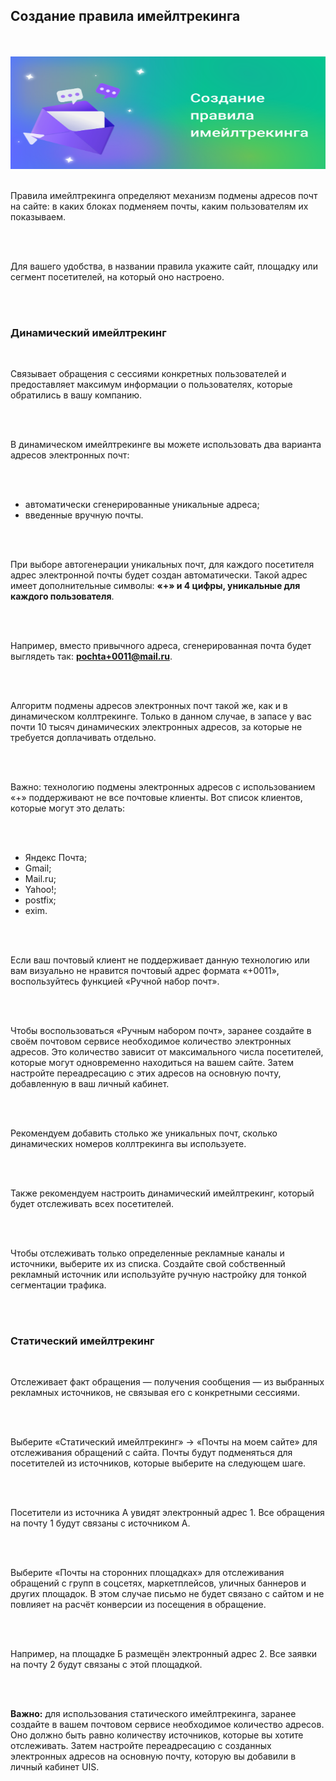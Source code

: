 ## Создание правила имейлтрекинга

<br>
<br>

<img src="EmailtrackingSettings.svg" alt="" width="100%" height="180px"/>

<br>
<br>

Правила имейлтрекинга определяют механизм подмены адресов почт на сайте: в каких блоках подменяем почты, каким пользователям их показываем.

<br>
<br>

Для вашего удобства, в названии правила укажите сайт, площадку или сегмент посетителей, на который оно настроено.

<br>
<br>

### Динамический имейлтрекинг

<br>

Связывает обращения с сессиями конкретных пользователей и предоставляет максимум информации о пользователях, которые обратились в вашу компанию.

<br>
<br>

В динамическом имейлтрекинге вы можете использовать два варианта адресов электронных почт: 

<br>
<br>

- автоматически сгенерированные уникальные адреса;
- введенные вручную почты.

<br>
<br>

При выборе автогенерации уникальных почт, для каждого посетителя адрес электронной почты будет создан автоматически. Такой адрес имеет дополнительные символы: **«+» и 4 цифры, уникальные для каждого пользователя**.

<br>
<br>

Например, вместо привычного адреса, сгенерированная почта будет выглядеть так: **pochta+0011@mail.ru**.

<br>
<br>

Алгоритм подмены адресов электронных почт такой же, как и в динамическом коллтрекинге. Только в данном случае, в запасе у вас почти 10 тысяч динамических электронных адресов, за которые не требуется доплачивать отдельно.

<br>
<br>

Важно: технологию подмены электронных адресов с использованием «+» поддерживают не все почтовые клиенты. Вот список клиентов, которые могут это делать:

<br>
<br>

- Яндекс Почта;
- Gmail;
- Mail.ru;
- Yahoo!;
- postfix;
- exim.

<br>
<br>

Если ваш почтовый клиент не поддерживает данную технологию или вам визуально не нравится почтовый адрес формата «+0011», воспользуйтесь функцией «Ручной набор почт».

<br>
<br>

Чтобы воспользоваться «Ручным набором почт», заранее создайте в своём почтовом сервисе необходимое количество электронных адресов. Это количество зависит от максимального числа посетителей, которые могут одновременно находиться на вашем сайте. Затем настройте переадресацию с этих адресов на основную почту, добавленную в ваш личный кабинет.

<br>
<br>

Рекомендуем добавить столько же уникальных почт, сколько динамических номеров коллтрекинга вы используете.

<br>
<br>

Также рекомендуем настроить динамический имейлтрекинг, который будет отслеживать всех посетителей.

<br>
<br>

Чтобы отслеживать только определенные рекламные каналы и источники, выберите их из списка. Создайте свой собственный рекламный источник или используйте ручную настройку для тонкой сегментации трафика.

<br>
<br>

### Статический имейлтрекинг

<br>

Отслеживает факт обращения — получения сообщения — из выбранных рекламных источников, не связывая его с конкретными сессиями.

<br>
<br>

Выберите «Статический имейлтрекинг» → «Почты на моем сайте» для отслеживания обращений с сайта. Почты будут подменяться для посетителей из источников, которые выберите на следующем шаге.

<br>
<br>

Посетители из источника А увидят электронный адрес 1. Все обращения на почту 1 будут связаны с источником А.

<br>
<br>

Выберите «Почты на сторонних площадках» для отслеживания обращений с групп в соцсетях, маркетплейсов, уличных баннеров и других площадок. В этом случае письмо не будет связано с сайтом и не повлияет на расчёт конверсии из посещения в обращение.

<br>
<br>

Например, на площадке Б размещён электронный адрес 2. Все заявки на почту 2 будут связаны с этой площадкой.

<br>
<br>

**Важно:** для использования статического имейлтрекинга, заранее создайте в вашем почтовом сервисе необходимое количество адресов. Оно должно быть равно количеству источников, которые вы хотите отслеживать. Затем настройте переадресацию с созданных электронных адресов на основную почту, которую вы добавили в личный кабинет UIS.
